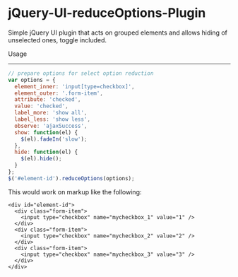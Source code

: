 jQuery-UI-reduceOptions-Plugin
==============================

Simple jQuery UI plugin that acts on grouped elements and allows hiding of unselected ones, toggle included.

Usage
_____

```javascript
// prepare options for select option reduction
var options = {
  element_inner: 'input[type=checkbox]',
  element_outer: '.form-item',
  attribute: 'checked',
  value: 'checked',
  label_more: 'show all',
  label_less: 'show less',
  observe: 'ajaxSuccess',
  show: function(el) {
    $(el).fadeIn('slow');
  },
  hide: function(el) {
    $(el).hide();
  }
};
$('#element-id').reduceOptions(options);
```

This would work on markup like the following:
```
<div id="element-id">
  <div class="form-item">
    <input type="checkbox" name="mycheckbox_1" value="1" />
  </div>
  <div class="form-item">
    <input type="checkbox" name="mycheckbox_2" value="2" />
  </div>
  <div class="form-item">
    <input type="checkbox" name="mycheckbox_3" value="3" />
  </div>
</div>
```